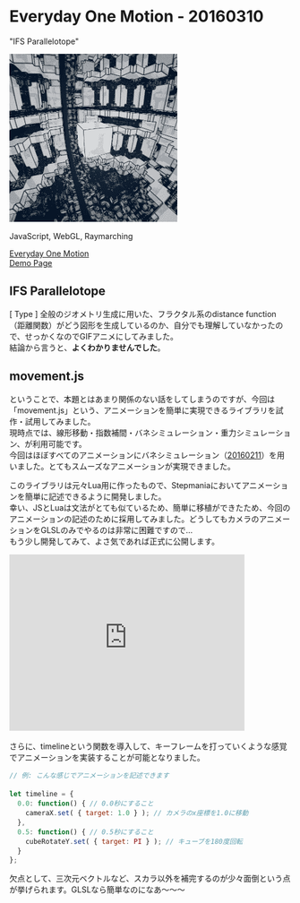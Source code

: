 # Everyday One Motion - 20160310  

"IFS Parallelotope"  

![](20160310.gif)  

JavaScript, WebGL, Raymarching  

[Everyday One Motion](http://motions.work/motion/140)  
[Demo Page](http://fms-cat-eom.github.io/20160310)  

## IFS Parallelotope  

[ Type ] 全般のジオメトリ生成に用いた、フラクタル系のdistance function（距離関数）がどう図形を生成しているのか、自分でも理解していなかったので、せっかくなのでGIFアニメにしてみました。  
結論から言うと、**よくわかりませんでした**。  

## movement.js

ということで、本題とはあまり関係のない話をしてしまうのですが、今回は「movement.js」という、アニメーションを簡単に実現できるライブラリを試作・試用してみました。  
現時点では、線形移動・指数補間・バネシミュレーション・重力シミュレーション、が利用可能です。  
今回はほぼすべてのアニメーションにバネシミュレーション（[20160211](https://github.com/FMS-Cat/eom_20160211)）を用いました。とてもスムーズなアニメーションが実現できました。  

このライブラリは元々Lua用に作ったもので、Stepmaniaにおいてアニメーションを簡単に記述できるように開発しました。  
幸い、JSとLuaは文法がとても似ているため、簡単に移植ができたため、今回のアニメーションの記述のために採用してみました。どうしてもカメラのアニメーションをGLSLのみでやるのは非常に困難ですので…  
もう少し開発してみて、よさ気であれば正式に公開します。  

<iframe width="420" height="315" src="https://www.youtube.com/embed/2Bhl4plHif8" frameborder="0" allowfullscreen></iframe>

さらに、timelineという関数を導入して、キーフレームを打っていくような感覚でアニメーションを実装することが可能となりました。  

```JavaScript
// 例: こんな感じでアニメーションを記述できます

let timeline = {
  0.0: function() { // 0.0秒にすること
    cameraX.set( { target: 1.0 } ); // カメラのx座標を1.0に移動
  },
  0.5: function() { // 0.5秒にすること
    cubeRotateY.set( { target: PI } ); // キューブを180度回転
  }
};
```

欠点として、三次元ベクトルなど、スカラ以外を補完するのが少々面倒という点が挙げられます。GLSLなら簡単なのになあ〜〜〜  
